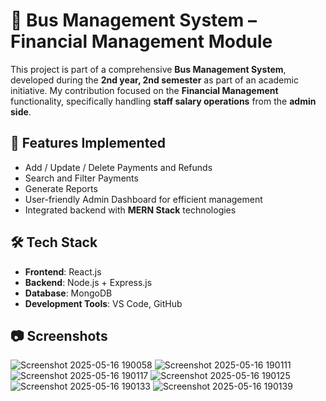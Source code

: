 # 🚌 Bus Management System – Financial Management Module

This project is part of a comprehensive **Bus Management System**, developed during the **2nd year, 2nd semester** as part of an academic initiative. My contribution focused on the **Financial Management** functionality, specifically handling **staff salary operations** from the **admin side**.

## 📌 Features Implemented

- Add / Update / Delete Payments and Refunds
- Search and Filter Payments
- Generate  Reports 
- User-friendly Admin Dashboard for efficient management
- Integrated backend with **MERN Stack** technologies

## 🛠️ Tech Stack

- **Frontend**: React.js  
- **Backend**: Node.js + Express.js  
- **Database**: MongoDB  
- **Development Tools**: VS Code, GitHub

## 📷 Screenshots
![Screenshot 2025-05-16 190058](https://github.com/user-attachments/assets/ecd57b8f-aa47-41a9-a560-87ea5bba7953)
![Screenshot 2025-05-16 190111](https://github.com/user-attachments/assets/8ddfdf11-3994-4185-924d-cfbc074feb11)
![Screenshot 2025-05-16 190117](https://github.com/user-attachments/assets/edab5ee8-7acc-49dd-98ff-baf2218d1ada)
![Screenshot 2025-05-16 190125](https://github.com/user-attachments/assets/7c4dc0a9-21fa-4b74-9000-d7d040da0616)
![Screenshot 2025-05-16 190133](https://github.com/user-attachments/assets/0ddb707a-6756-4905-b8b5-762b6db4b051)
![Screenshot 2025-05-16 190139](https://github.com/user-attachments/assets/8c9a9ac3-ddf2-40d5-9070-e386ab995a48)

